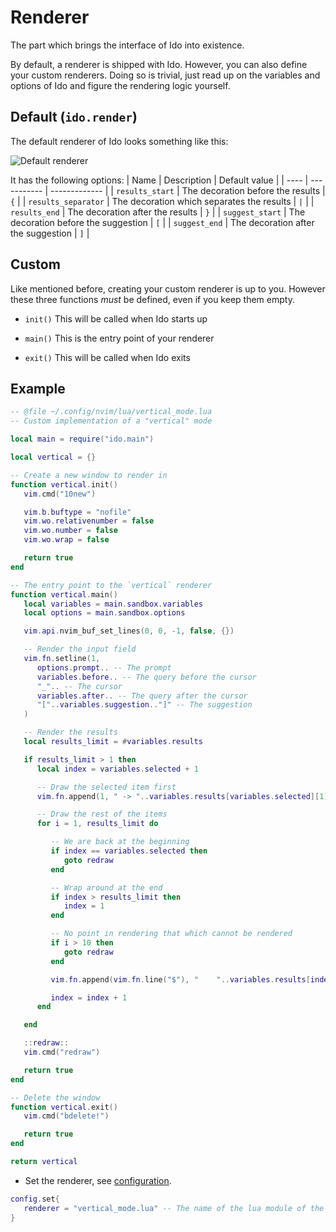# Renderer
The part which brings the interface of Ido into existence.

By default, a renderer is shipped with Ido. However, you can also define your custom renderers. Doing so is trivial, just read up on the variables and options of Ido and figure the rendering logic yourself.

## Default (`ido.render`)
The default renderer of Ido looks something like this:

![Default renderer](imd/default.png)

It has the following options:
| Name | Description | Default value |
| ---- | ----------- | ------------- |
| `results_start` | The decoration before the results | `{` |
| `results_separator` | The decoration which separates the results | ` | ` |
| `results_end` | The decoration after the results | `}` |
| `suggest_start` | The decoration before the suggestion | `[` |
| `suggest_end` | The decoration after the suggestion | `]` |

## Custom
Like mentioned before, creating your custom renderer is up to you. However these three functions *must* be defined, even if you keep them empty.

- `init()` This will be called when Ido starts up

- `main()` This is the entry point of your renderer

- `exit()` This will be called when Ido exits

## Example

```lua
-- @file ~/.config/nvim/lua/vertical_mode.lua
-- Custom implementation of a "vertical" mode

local main = require("ido.main")

local vertical = {}

-- Create a new window to render in
function vertical.init()
   vim.cmd("10new")

   vim.b.buftype = "nofile"
   vim.wo.relativenumber = false
   vim.wo.number = false
   vim.wo.wrap = false

   return true
end

-- The entry point to the `vertical` renderer
function vertical.main()
   local variables = main.sandbox.variables
   local options = main.sandbox.options

   vim.api.nvim_buf_set_lines(0, 0, -1, false, {})

   -- Render the input field
   vim.fn.setline(1,
      options.prompt.. -- The prompt
      variables.before.. -- The query before the cursor
      "_".. -- The cursor
      variables.after.. -- The query after the cursor
      "["..variables.suggestion.."]" -- The suggestion
   )

   -- Render the results
   local results_limit = #variables.results

   if results_limit > 1 then
      local index = variables.selected + 1

      -- Draw the selected item first
      vim.fn.append(1, " -> "..variables.results[variables.selected][1])

      -- Draw the rest of the items
      for i = 1, results_limit do

         -- We are back at the beginning
         if index == variables.selected then
            goto redraw
         end

         -- Wrap around at the end
         if index > results_limit then
            index = 1
         end

         -- No point in rendering that which cannot be rendered
         if i > 10 then
            goto redraw
         end

         vim.fn.append(vim.fn.line("$"), "    "..variables.results[index][1])

         index = index + 1
      end

   end

   ::redraw::
   vim.cmd("redraw")

   return true
end

-- Delete the window
function vertical.exit()
   vim.cmd("bdelete!")

   return true
end

return vertical
```

- Set the renderer, see [configuration](config.md).

```lua
config.set{
   renderer = "vertical_mode.lua" -- The name of the lua module of the renderer
}
```
